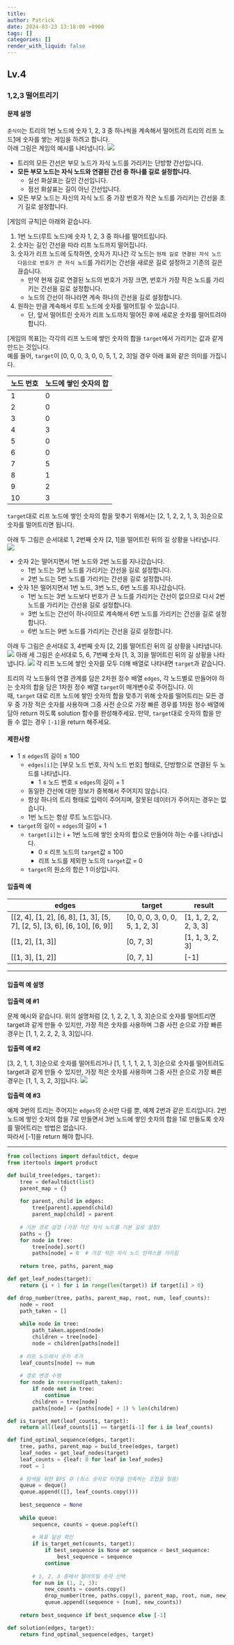 ```yaml
---
title: 
author: Patrick
date: 2024-03-23 13:18:00 +0900
tags: []
categories: []
render_with_liquid: false
---
```

## Lv.4
### 1,2,3 떨어트리기
#### 문제 설명

`춘식이`는 트리의 1번 노드에 숫자 1, 2, 3 중 하나씩을 계속해서 떨어트려 트리의 리프 노드[1](https://school.programmers.co.kr/learn/courses/30/lessons/150364#fn1)에 숫자를 쌓는 게임을 하려고 합니다.  
아래 그림은 게임의 예시를 나타냅니다.
![](Attatched/Pasted%20image%2020240323050945.png)
- 트리의 모든 간선은 부모 노드가 자식 노드를 가리키는 단방향 간선입니다.
- **모든 부모 노드는 자식 노드와 연결된 간선 중 하나를 길로 설정합니다.**
    - 실선 화살표는 길인 간선입니다.
    - 점선 화살표는 길이 아닌 간선입니다.
- 모든 부모 노드는 자신의 자식 노드 중 가장 번호가 작은 노드를 가리키는 간선을 초기 길로 설정합니다.

[게임의 규칙]은 아래와 같습니다.

1. 1번 노드(루트 노드)에 숫자 1, 2, 3 중 하나를 떨어트립니다.
2. 숫자는 길인 간선을 따라 리프 노드까지 떨어집니다.
3. 숫자가 리프 노드에 도착하면, 숫자가 지나간 각 노드는 `현재 길로 연결된 자식 노드 다음으로 번호가 큰 자식 노드`를 가리키는 간선을 새로운 길로 설정하고 기존의 길은 끊습니다.
    - 만약 현재 길로 연결된 노드의 번호가 가장 크면, 번호가 가장 작은 노드를 가리키는 간선을 길로 설정합니다.
    - 노드의 간선이 하나라면 계속 하나의 간선을 길로 설정합니다.
4. 원하는 만큼 계속해서 루트 노드에 숫자를 떨어트릴 수 있습니다.
    - 단, 앞서 떨어트린 숫자가 리프 노드까지 떨어진 후에 새로운 숫자를 떨어트려야 합니다.

[게임의 목표]는 각각의 리프 노드에 쌓인 숫자의 합을 `target`에서 가리키는 값과 같게 만드는 것입니다.  
예를 들어, `target`이 [0, 0, 0, 3, 0, 0, 5, 1, 2, 3]일 경우 아래 표와 같은 의미를 가집니다.

|노드 번호|노드에 쌓인 숫자의 합|
|---|---|
|1|0|
|2|0|
|3|0|
|4|3|
|5|0|
|6|0|
|7|5|
|8|1|
|9|2|
|10|3|

`target`대로 리프 노드에 쌓인 숫자의 합을 맞추기 위해서는 [2, 1, 2, 2, 1, 3, 3]순으로 숫자를 떨어트리면 됩니다.

아래 두 그림은 순서대로 1, 2번째 숫자 [2, 1]을 떨어트린 뒤의 길 상황을 나타냅니다.
![](Attatched/Pasted%20image%2020240323051049.png)
- 숫자 2는 떨어지면서 1번 노드와 2번 노드를 지나갔습니다.
    - 1번 노드는 3번 노드를 가리키는 간선을 길로 설정합니다.
    - 2번 노드는 5번 노드를 가리키는 간선을 길로 설정합니다.
- 숫자 1은 떨어지면서 1번 노드, 3번 노드, 6번 노드를 지나갔습니다.
    - 1번 노드는 3번 노드보다 번호가 큰 노드를 가리키는 간선이 없으므로 다시 2번 노드를 가리키는 간선을 길로 설정합니다.
    - 3번 노드는 간선이 하나이므로 계속해서 6번 노드를 가리키는 간선을 길로 설정합니다.
    - 6번 노드는 9번 노드를 가리키는 간선을 길로 설정합니다.

아래 두 그림은 순서대로 3, 4번째 숫자 [2, 2]를 떨어트린 뒤의 길 상황을 나타냅니다.
![](Attatched/Pasted%20image%2020240323051105.png)
아래 세 그림은 순서대로 5, 6, 7번째 숫자 [1, 3, 3]을 떨어트린 뒤의 길 상황을 나타냅니다.
![](Attatched/Pasted%20image%2020240323051117.png)
각 리프 노드에 쌓인 숫자를 모두 더해 배열로 나타내면 `target`과 같습니다.

트리의 각 노드들의 연결 관계를 담은 2차원 정수 배열 `edges`, 각 노드별로 만들어야 하는 숫자의 합을 담은 1차원 정수 배열 `target`이 매개변수로 주어집니다. 이때, `target` 대로 리프 노드에 쌓인 숫자의 합을 맞추기 위해 숫자를 떨어트리는 모든 경우 중 가장 적은 숫자를 사용하며 그중 사전 순으로 가장 빠른 경우를 1차원 정수 배열에 담아 return 하도록 solution 함수를 완성해주세요. 만약, `target`대로 숫자의 합을 만들 수 없는 경우 `[-1]`을 return 해주세요.
#### 제한사항

- 1 ≤ `edges`의 길이 ≤ 100
    - `edges[i]`는 [부모 노드 번호, 자식 노드 번호] 형태로, 단방향으로 연결된 두 노드를 나타냅니다.
        - 1 ≤ 노드 번호 ≤ `edges`의 길이 + 1
    - 동일한 간선에 대한 정보가 중복해서 주어지지 않습니다.
    - 항상 하나의 트리 형태로 입력이 주어지며, 잘못된 데이터가 주어지는 경우는 없습니다.
    - 1번 노드는 항상 루트 노드입니다.
- `target`의 길이 = `edges`의 길이 + 1
    - `target[i]`는 i + 1번 노드에 쌓인 숫자의 합으로 만들어야 하는 수를 나타냅니다.
        - 0 ≤ 리프 노드의 `target`값 ≤ 100
        - 리프 노드를 제외한 노드의 `target`값 = 0
    - `target`의 원소의 합은 1 이상입니다.
#### 입출력 예

|edges|target|result|
|---|---|---|
|[[2, 4], [1, 2], [6, 8], [1, 3], [5, 7], [2, 5], [3, 6], [6, 10], [6, 9]]|[0, 0, 0, 3, 0, 0, 5, 1, 2, 3]|[1, 1, 2, 2, 2, 3, 3]|
|[[1, 2], [1, 3]]|[0, 7, 3]|[1, 1, 3, 2, 3]|
|[[1, 3], [1, 2]]|[0, 7, 1]|[-1]|

---

#### 입출력 예 설명

**입출력 예 #1**

문제 예시와 같습니다. 위의 설명처럼 [2, 1, 2, 2, 1, 3, 3]순으로 숫자를 떨어트리면 target과 같게 만들 수 있지만, 가장 적은 숫자를 사용하며 그중 사전 순으로 가장 빠른 경우는 [1, 1, 2, 2, 2, 3, 3]입니다.

**입출력 예 #2**

[3, 2, 1, 1, 3]순으로 숫자를 떨어트리거나 [1, 1, 1, 1, 2, 1, 3]순으로 숫자를 떨어트려도 target과 같게 만들 수 있지만, 가장 적은 숫자를 사용하며 그중 사전 순으로 가장 빠른 경우는 [1, 1, 3, 2, 3]입니다.
![](Attatched/Pasted%20image%2020240323051225.png)

**입출력 예 #3**

예제 3번의 트리는 주어지는 `edges`의 순서만 다를 뿐, 예제 2번과 같은 트리입니다. 2번 노드에 쌓인 숫자의 합을 7로 만들면서 3번 노드에 쌓인 숫자의 합을 1로 만들도록 숫자를 떨어트리는 방법은 없습니다.  
따라서 [-1]을 return 해야 합니다.

---

```python
from collections import defaultdict, deque
from itertools import product

def build_tree(edges, target):
    tree = defaultdict(list)
    parent_map = {}
    
    for parent, child in edges:
        tree[parent].append(child)
        parent_map[child] = parent
    
    # 기본 경로 설정 (가장 작은 자식 노드를 기본 길로 설정)
    paths = {}
    for node in tree:
        tree[node].sort()
        paths[node] = 0  # 가장 작은 자식 노드 인덱스를 가리킴
    
    return tree, paths, parent_map

def get_leaf_nodes(target):
    return {i + 1 for i in range(len(target)) if target[i] > 0}

def drop_number(tree, paths, parent_map, root, num, leaf_counts):
    node = root
    path_taken = []
    
    while node in tree:
        path_taken.append(node)
        children = tree[node]
        node = children[paths[node]]
    
    # 리프 노드에서 숫자 추가
    leaf_counts[node] += num
    
    # 경로 변경 수행
    for node in reversed(path_taken):
        if node not in tree:
            continue
        children = tree[node]
        paths[node] = (paths[node] + 1) % len(children)

def is_target_met(leaf_counts, target):
    return all(leaf_counts[i] == target[i-1] for i in leaf_counts)

def find_optimal_sequence(edges, target):
    tree, paths, parent_map = build_tree(edges, target)
    leaf_nodes = get_leaf_nodes(target)
    leaf_counts = {leaf: 0 for leaf in leaf_nodes}
    root = 1
    
    # 탐색을 위한 BFS 큐 (최소 숫자로 타겟을 만족하는 조합을 찾음)
    queue = deque()
    queue.append(([], leaf_counts.copy()))
    
    best_sequence = None
    
    while queue:
        sequence, counts = queue.popleft()
        
        # 목표 달성 확인
        if is_target_met(counts, target):
            if best_sequence is None or sequence < best_sequence:
                best_sequence = sequence
            continue
        
        # 1, 2, 3 중에서 떨어뜨릴 숫자 선택
        for num in (1, 2, 3):
            new_counts = counts.copy()
            drop_number(tree, paths.copy(), parent_map, root, num, new_counts)
            queue.append((sequence + [num], new_counts))
    
    return best_sequence if best_sequence else [-1]

def solution(edges, target):
    return find_optimal_sequence(edges, target)
```
